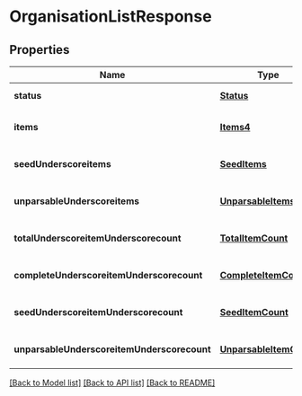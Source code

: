 # OrganisationListResponse

## Properties
Name | Type | Description | Notes
------------ | ------------- | ------------- | -------------
**status** | [**Status**](Status.md) |  | [default to null]
**items** | [**Items4**](Items4.md) |  | [optional] [default to null]
**seedUnderscoreitems** | [**SeedItems**](SeedItems.md) |  | [optional] [default to null]
**unparsableUnderscoreitems** | [**UnparsableItems**](UnparsableItems.md) |  | [optional] [default to null]
**totalUnderscoreitemUnderscorecount** | [**TotalItemCount**](TotalItemCount.md) |  | [optional] [default to null]
**completeUnderscoreitemUnderscorecount** | [**CompleteItemCount**](CompleteItemCount.md) |  | [optional] [default to null]
**seedUnderscoreitemUnderscorecount** | [**SeedItemCount**](SeedItemCount.md) |  | [optional] [default to null]
**unparsableUnderscoreitemUnderscorecount** | [**UnparsableItemCount**](UnparsableItemCount.md) |  | [optional] [default to null]

[[Back to Model list]](../README.md#documentation-for-models) [[Back to API list]](../README.md#documentation-for-api-endpoints) [[Back to README]](../README.md)



